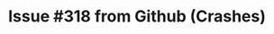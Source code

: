 ---
title: 'Issue #318 from Github (Crashes)'
redirect_to:
  - 'https://discuss.pencil2d.org/t/issue-318-from-github-crashes/1124'
---